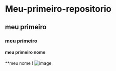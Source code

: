 # Meu-primeiro-repositorio
## meu primeiro
### meu primeiro 
#### meu primeiro nome
**meu nome
! ![image](https://user-images.githubusercontent.com/107185844/177752928-af711f40-f542-4954-b6fd-37801f6c188e.png)

